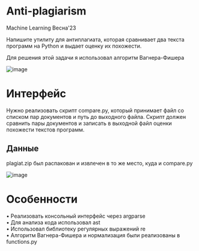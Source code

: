 # Anti-plagiarism
Machine Learning Весна'23

Напишите утилиту для антиплагиата, которая сравнивает два текста программ на Python и выдает оценку их похожести.

Для решения этой задачи я использовал алгоритм Вагнера-Фишера

![image](https://user-images.githubusercontent.com/83032359/211209946-95e446d2-108c-4d68-97e5-f6d87184193a.png)


# Интерфейс
Нужно реализовать скрипт compare.py, который принимает файл со списком пар документов и путь до выходного файла. Скрипт должен сравнить пары документов и записать в выходной файл оценки похожести текстов программ.

## Данные
plagiat.zip был распакован и извлечен в то же место, куда и compare.py  

![image](https://user-images.githubusercontent.com/83032359/211210386-7f7629ab-b596-4e6b-8df2-01c42d3df8e7.png)


# Особенности

• Реализовать консольный интерфейс через argparse  
•	Для анализа кода использовал ast  
• Использовал библиотеку регулярных выражений re  
• Алгоритм Вагнера-Фишера и нормализация были реализованы в functions.py
